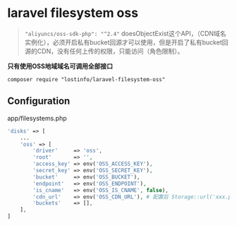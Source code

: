 # laravel filesystem oss

> `"aliyuncs/oss-sdk-php": "^2.4"` doesObjectExist这个API，（CDN域名实例化），必须开启私有bucket回源才可以使用，但是开启了私有bucket回源的CDN，没有任何上传的权限，只能访问（角色限制）。

**只有使用OSS地域域名可调用全部接口**

```
composer require "lostinfo/laravel-filesystem-oss"
```

## Configuration

app/filesystems.php

```php
'disks' => [
    ...
    'oss' => [
        'driver'     => 'oss',
        'root'       => '',
        'access_key' => env('OSS_ACCESS_KEY'),
        'secret_key' => env('OSS_SECRET_KEY'),
        'bucket'     => env('OSS_BUCKET'),
        'endpoint'   => env('OSS_ENDPOINT'),
        'is_cname'   => env('OSS_IS_CNAME', false),
        'cdn_url'    => env('OSS_CDN_URL'), # 配置后 Storage::url('xxx.png') 返回CDN域名路径
        'buckets'    => [],
    ],
]
```
